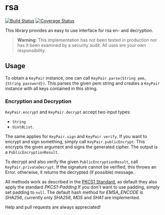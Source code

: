 # rsa
[![Build Status](https://drone.io/github.com/Adracus/rsa/status.png)](https://drone.io/github.com/Adracus/rsa/latest)
[![Coverage Status](https://coveralls.io/repos/Adracus/rsa/badge.svg?branch=master)](https://coveralls.io/r/Adracus/rsa?branch=master)

This library provides an easy to use interface for rsa en- and decryption.

> **Warning:** This implementation has not been tested in production nor has it
> been examined by a security audit. All uses are your own responsibility.

## Usage
To obtain a `KeyPair` instance, one can call
`KeyPair.parse(String pem, {String password})`. This parses
the given pem string and creates a `KeyPair` instance with
all keys contained in this string.

### Encryption and Decryption
`KeyPair.encrypt` and `KeyPair.decrypt` accept two input types:
* `String`
* `Uint8List`.

The same applies for `KeyPair.sign` and `KeyPair.verify`.
If you want to encrypt and sign something, simply call `KeyPair.publicEncrypt`.
This encrypts the given argument and signs the generated cipher. The output
is a `PublicEncryptionResult`.

To decrypt and also verify the given `PublicEncryptionResult`, call
`KeyPair.privateDecrypt`. If the signature cannot be verified, this
throws an Error. otherwise, it returns the decrypted (if possible)
message.

All methods work as described in the
[PKCS1 Standard](http://en.wikipedia.org/wiki/PKCS_1), as default
they also apply the standard _PKCS1-Padding_.If you don't want to
use padding, simply set padding to `null`. The default hash method
for *EMSA_ENCODE* is _SHA256_, currently only _SHA256_, _MD5_ and
_SHA1_ are implemented.

Help and pull requests are always appreciated!
